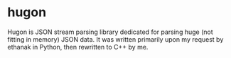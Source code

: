 # hugon

Hugon is JSON stream parsing library dedicated for parsing huge (not fitting in memory) JSON data. It was written primarily upon my request by ethanak in Python, then rewritten to C++ by me.

